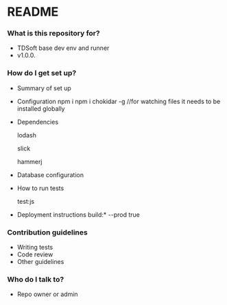 # README #


### What is this repository for? ###

* TDSoft base dev env and runner
* v1.0.0.

### How do I get set up? ###

* Summary of set up
* Configuration
   npm i
   npm i chokidar -g  //for watching files it needs to be installed globally
* Dependencies

  lodash

  slick

  hammerj

* Database configuration
* How to run tests

   test:js

* Deployment instructions
build:* --prod true

### Contribution guidelines ###

* Writing tests
* Code review
* Other guidelines

### Who do I talk to? ###

* Repo owner or admin
